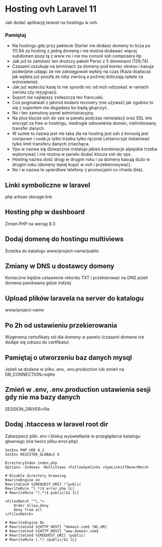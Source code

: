 # Hosting ovh Laravel 11
Jak dodać aplikację laravel na hostingu w ovh.

### Pamiętaj
- Na hostingu gdy przy pakiecie Starter nie dodasz domeny to licza po 111.94 za hosting z jedną domeną i nie można dodawać więcej subdomen poza tą z www no i nie ma consoli ssh composera itp. 
- Jak już to zamówić ten droższy pakiet Perso z 5 domenami (129,74).
- Czasami oszukuja na terminach za domeny pod koniec okresu i kasuja podwójnie udając że nie zaksięgowali wpłaty na czas (Każa dopłacać jak wpłata już poszła że niby zwrócą a poźniej doliczają opłate za wznowienie).
- Jak już wpłacisz kasę to nie sposób nic od nich odzyskać w ramach zwrotu czy rezygnacji.
- Suport nie najlepszy zwłaszcza ten francuski.
- Coś pogmatwali z jakimiś kodami recovery (nie używać) jak zgubisz to się z suportem nie dogadasz bo będą głupczyć.
- No i ten zamulony panel administracyjny.
- Na plus klucze ssh do vps w panelu podczas reinstalacji oraz SSL lets encrypt za free w hostingu, niedrogie odnowienia domen, nielimitowany transfer danych.
- W sumie to nazwa jest nie taka zła na hosting jest ssh z konsolą jest composer i node.js tylko trzeba tylko ręcznie Letsencrypt instalować tylko limit transferu danych zniechęca.
- Vps w nazwa się dziwacznie instaluje jakieś kombinacje alpejskie trzeba wykonywać i nie można w panelu dodać klucza ssh do vps.
- Hosting nazwa dość drogi w drugim roku i za domeny kasują dużo w drugim roku (domeny lepiej kupić w ovh i przekierowywać).
- No i w nazwa te upierdliwe telefony z promocjami co chwila (ble).

## Linki symboliczne w laravel
php artisan storage:link

## Hosting php w dashboard
Zmień PHP na wersję 8.3

## Dodaj domenę do hostingu multiviews 
Ścieżka do katalogu www/project-name/public

## Zmiany w DNS u dostawcy domeny
Konieczne będzie ustawienie rekordu TXT i przekierować na DNS jeżeli domena parokwana gdzie indziej

## Upload plików laravela na server do katalogu
www/project-name

## Po 2h od ustawieniu przekierowania
Wygeneruj certufikaty ssl dla domeny w panelu (czasami domena nie dodaje się odrazu do certfikatu)

## Pamiętaj o utworzeniu baz danych mysql
Jeżeli sa dodane w pliku .env, .env.production lub zmień na DB_CONNECTION=sqlite

## Zmień w .env, .env.production ustawienia sesji gdy nie ma bazy danych
SESSION_DRIVER=file

## Dodaj .htaccess w laravel root dir

Zabezpiecz pliki .env i blokuj wyświetlanie w przeglądarce katalogu głownego (nie twórz pliku error.php)

```htaccess
SetEnv PHP_VER 8_2
SetEnv REGISTER_GLOBALS 0

DirectoryIndex index.php
Options -Indexes -MultiViews +FollowSymlinks +SymLinksIfOwnerMatch

# Disable directory browsing
RewriteEngine on
RewriteCond %{REQUEST_URI} !^public
RewriteRule ^(.*)$ error.php [L]
# RewriteRule ^(.*)$ public/$1 [L]

<FilesMatch "^\.">
    Order allow,deny
    Deny from all
</FilesMatch>

# RewriteEngine On
# RewriteCond %{HTTP_HOST} ^domain.com$ [NC,OR]
# RewriteCond %{HTTP_HOST} ^www.domain.com$
# RewriteCond %{REQUEST_URI} !public/
# RewriteRule (.*) /public/$1 [L]
```
